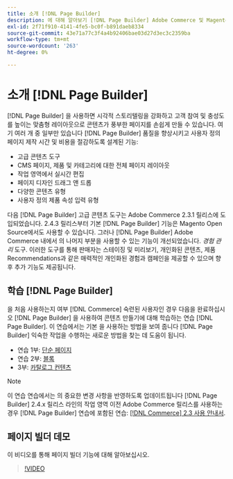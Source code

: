 ```yaml
---
title: 소개 [!DNL Page Builder]
description: 에 대해 알아보기 [!DNL Page Builder] Adobe Commerce 및 Magento Open Source에서 컨텐츠를 쉽게 만들 수 있는 도구입니다.
exl-id: 2f71f910-4141-4fe5-bc0f-b891daeb8334
source-git-commit: 43e71a77c3f4a4b92406bae03d27d3ec3c2359ba
workflow-type: tm+mt
source-wordcount: '263'
ht-degree: 0%

---
```


# 소개 [!DNL Page Builder]

[!DNL Page Builder] 을 사용하면 시각적 스토리텔링을 강화하고 고객 참여 및 충성도를 높이는 맞춤형 레이아웃으로 콘텐츠가 풍부한 페이지를 손쉽게 만들 수 있습니다. 여기 여러 개 중 일부만 있습니다 [!DNL Page Builder] 품질을 향상시키고 사용자 정의 페이지 제작 시간 및 비용을 절감하도록 설계된 기능:

- 고급 콘텐츠 도구
- CMS 페이지, 제품 및 카테고리에 대한 전체 페이지 레이아웃
- 작업 영역에서 실시간 편집
- 페이지 디자인 드래그 앤 드롭
- 다양한 콘텐츠 유형
- 사용자 정의 제품 속성 입력 유형

다음 [!DNL Page Builder] 고급 콘텐츠 도구는 Adobe Commerce 2.3.1 릴리스에 도입되었습니다. 2.4.3 릴리스부터 기본 [!DNL Page Builder] 기능은 Magento Open Source에서도 사용할 수 있습니다. 그러나 [!DNL Page Builder] Adobe Commerce 내에서 의 나머지 부분을 사용할 수 있는 기능이 개선되었습니다. _경험 관리_ 도구. 이러한 도구를 통해 판매자는 스테이징 및 미리보기, 개인화된 콘텐츠, 제품 Recommendations과 같은 매력적인 개인화된 경험과 캠페인을 제공할 수 있으며 향후 추가 기능도 제공됩니다.

## 학습 [!DNL Page Builder]

을 처음 사용하는지 여부 [!DNL Commerce] 숙련된 사용자인 경우 다음을 완료하십시오 [!DNL Page Builder] 을 사용하여 콘텐츠 만들기에 대해 학습하는 연습 [!DNL Page Builder]. 이 연습에서는 기본 을 사용하는 방법을 보여 줍니다 [!DNL Page Builder] 익숙한 작업을 수행하는 새로운 방법을 찾는 데 도움이 됩니다.

- 연습 1부: [단순 페이지](1-simple-page.md)
- 연습 2부: [블록](2-blocks.md)
- 3부: [카탈로그 컨텐츠](3-catalog-content.md)

>[!NOTE]
>
>이 연습 연습에서는 의 중요한 변경 사항을 반영하도록 업데이트됩니다 [!DNL Page Builder] 2.4.x 릴리스 라인의 작업 영역 이전 Adobe Commerce 릴리스를 사용하는 경우 [!DNL Page Builder] 연습에 포함된 연습: [[!DNL Commerce] 2.3 사용 안내서](https://docs.magento.com/user-guide/v2.3/cms/page-builder-learn.html).

## 페이지 빌더 데모

이 비디오를 통해 페이지 빌더 기능에 대해 알아보십시오.

>[!VIDEO](https://video.tv.adobe.com/v/343781?quality=12)